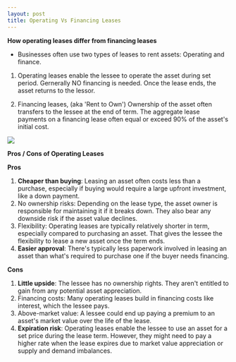 ```yaml
---
layout: post
title: Operating Vs Financing Leases
---
```


**How operating leases differ from financing leases**

- Businesses often use two types of leases to rent assets: Operating and finance. 

1. Operating leases enable the lessee to operate the asset during set period. Gernerally NO financing is needed. Once the lease ends, the asset returns to the lessor.

2. Financing leases, (aka 'Rent to Own') Ownership of the asset often transfers to the lessee at the end of term. The aggregate lease payments on a financing lease often equal or exceed 90% of the asset's initial cost.


![](/bookkeeping-notes/assets/misc/operating-lease.width-880.webp)


**Pros / Cons of Operating Leases**

**Pros**

1. **Cheaper than buying**: Leasing an asset often costs less than a purchase, especially if buying would require a large upfront investment, like a down payment.
2. No ownership risks: Depending on the lease type, the asset owner is responsible for maintaining it if it breaks down. They also bear any downside risk if the asset value declines.
3. Flexibility: Operating leases are typically relatively shorter in term, especially compared to purchasing an asset. That gives the lessee the flexibility to lease a new asset once the term ends.
4. **Easier approval**: There's typically less paperwork involved in leasing an asset than what's required to purchase one if the buyer needs financing.

**Cons**

1. **Little upside**: The lessee has no ownership rights. They aren't entitled to gain from any potential asset appreciation.
2. Financing costs: Many operating leases build in financing costs like interest, which the lessee pays.
3. Above-market value: A lessee could end up paying a premium to an asset's market value over the life of the lease.
4. **Expiration risk**: Operating leases enable the lessee to use an asset for a set price during the lease term. However, they might need to pay a higher rate when the lease expires due to market value appreciation or supply and demand imbalances.
